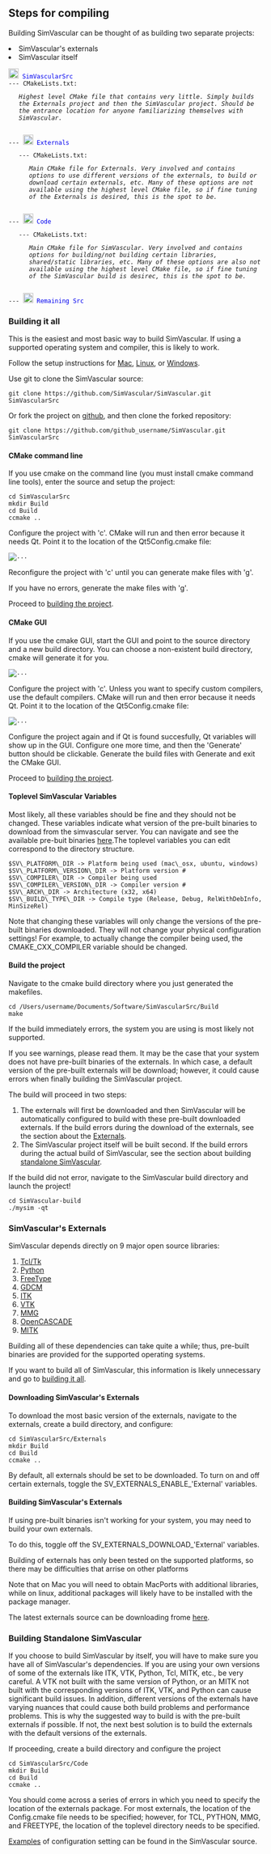 ## Steps for compiling

  <p>Building SimVascular can be thought of as building two separate projects:
    <li>SimVascular's externals</li>
    <li>SimVascular itself</li>
  </p>
		<p>
		 <pre class="highlight plaintext">
<code><img src="/documentation/compile/imgs/folder.png" height="20" width="20"alt="..."><font color="##0000FF"> SimVascularSrc</font>
--- CMakeLists.txt: <ul><em>Highest level CMake file that contains very little. Simply builds the Externals project and then the SimVascular project. Should be the entrance location for anyone familiarizing themselves with SimVascular.</em></ul>
--- <img src="/documentation/compile/imgs/folder.png" height="20" width="20"alt="..."><font color="##0000FF"> Externals</font>
<ul>--- CMakeLists.txt: <ul><em>Main CMake file for Externals. Very involved and contains options to use different versions of the externals, to build or download certain externals, etc. Many of these options are not available using the highest level CMake file, so if fine tuning of the Externals is desired, this is the spot to be.</em></ul></ul>
--- <img src="/documentation/compile/imgs/folder.png" height="20" width="20"alt="..."><font color="##0000FF"> Code</font>
<ul>--- CMakeLists.txt: <ul><em>Main CMake file for SimVascular. Very involved and contains options for building/not building certain libraries, shared/static libraries, etc. Many of these options are also not available using the highest level CMake file, so if fine tuning of the SimVascular build is desirec, this is the spot to be.</em></ul></ul>
--- <img src="/documentation/compile/imgs/folder.png" height="20" width="20"alt="..."><font color="##0000FF"> Remaining Src</font></code></pre>
		</p>
  <p>
   <h3 id="buildingItAll">Building it all</h3>
   <p>This is the easiest and most basic way to build SimVascular. If using a supported operating system and compiler, this is likely to work.</p>
     <p>Follow the setup instructions for <a href="#sysSetupMac">Mac</a>, <a href="#sysSetupLinux">Linux</a>, or <a href="#sysSetupWin">Windows</a>.</p>
     <p>Use git to clone the SimVascular source:</p>
     <pre class="highlight plaintext"><code>git clone https://github.com/SimVascular/SimVascular.git SimVascularSrc</code></pre>
     <p>Or fork the project on <a href="https://github.com/SimVascular/SimVascular">github</a>, and then clone the forked repository:</p>
     <pre class="highlight plaintext"><code>git clone https://github.com/github_username/SimVascular.git SimVascularSrc</code></pre>
     <h4>CMake command line</h4>
     <p>If you use cmake on the command line (you must install cmake command line tools), enter the source and setup the project:</p>
     <pre class="highlight plaintext"><code>cd SimVascularSrc
mkdir Build
cd Build
ccmake ..</code></pre>
     <p>Configure the project with 'c'. CMake will run and then error because it needs Qt. Point it to the location of the Qt5Config.cmake file:</p>
     <pre class="highlight plaintext"><code><img src="/documentation/compile/imgs/cmake_command_find_qt.png" alt="..."></code></pre>
     <p>Reconfigure the project with 'c' until you can generate make files with 'g'. </p>
     <p>If you have no errors, generate the make files with 'g'.</p>
     <p>Proceed to <a href="#buildEverything">building the project</a>.</p>
     <h4>CMake GUI</h4>
     <p>If you use the cmake GUI, start the GUI and point to the source directory and a new build directory. You can choose a non-existent build directory, cmake will generate it for you.</p>
     <pre class="highlight plaintext"><code><img src="/documentation/compile/imgs/cmake_gui_setup.png" alt="..."></code></pre>
     <p>Configure the project with 'c'. Unless you want to specify custom compilers, use the default compilers. CMake will run and then error because it needs Qt. Point it to the location of the Qt5Config.cmake file:</p>
     <pre class="highlight plaintext"><code><img src="/documentation/compile/imgs/cmake_gui_find_qt.png" alt="..."></code></pre>
     <p>Configure the project again and if Qt is found succesfully, Qt variables will show up in the GUI. Configure one more time, and then the 'Generate' button should be clickable. Generate the build files with Generate and exit the CMake GUI.</p>
     <p>Proceed to <a href="#buildEverything">building the project</a>.</p>
     <h4>Toplevel SimVascular Variables</h4>
     <p>Most likely, all these variables should be fine and they should not be changed. These variables indicate what version of the pre-built binaries to download from the simvascular server. You can navigate and see the available pre-buit binaries <a href="http://simvascular.stanford.edu/downloads/public/simvascular/externals">here</a>.The toplevel variables you can edit correspond to the directory structure.</p>
     <pre class="highlight plaintext"><code>$SV\_PLATFORM\_DIR -> Platform being used (mac\_osx, ubuntu, windows)
$SV\_PLATFORM\_VERSION\_DIR -> Platform version #
$SV\_COMPILER\_DIR -> Compiler being used
$SV\_COMPILER\_VERSION\_DIR -> Compiler version #
$SV\_ARCH\_DIR -> Architecture (x32, x64)
$SV\_BUILD\_TYPE\_DIR -> Compile type (Release, Debug, RelWithDebInfo, MinSizeRel)</code></pre>
     <p>Note that changing these variables will only change the versions of the pre-built binaries downloaded. They will not change your physical configuration settings! For example, to actually change the compiler being used, the CMAKE_CXX_COMPILER variable should be changed.</p>

   <h4 id="buildEverything">Build the project</h4>
   <p>Navigate to the cmake build directory where you just generated the makefiles.</p>
     <pre class="highlight plaintext"><code>cd /Users/username/Documents/Software/SimVascularSrc/Build
make</code></pre>
     <p>If the build immediately errors, the system you are using is most likely not supported.</p>
     <p>If you see warnings, please read them. It may be the case that your system does not have pre-built binaries of the externals. In which case, a default version of the pre-built externals will be download; however, it could cause errors when finally building the SimVascular project.</p>
     <p>The build will proceed in two steps:
       <ol>
         <li>The externals will first be downloaded and then SimVascular will be automatically configured to build with these pre-built downloaded externals. If the build errors during the download of the externals, see the section about the <a href="#buildExternals">Externals</a>.</li>
         <li>The SimVascular project itself will be built second. If the build errors during the actual build of SimVascular, see the section about building <a href="#buildSimVascular">standalone SimVascular</a>.
       </ol>
     </p>
     <p>If the build did not error, navigate to the SimVascular build directory and launch the project!</p>
     <pre class="highlight plaintext"><code>cd SimVascular-build
./mysim -qt</code></pre>
   </p>
   <p>
   <h3 id="buildExternals">SimVascular's Externals</h3>
   <p>SimVascular depends directly on 9 major open source libraries:</p>
   <ol>
     <li><a href="https://www.tcl.tk">Tcl/Tk</a></li>
     <li><a href="https://www.python.org">Python</a></li>
     <li><a href="https://www.freetype.org">FreeType</a></li>
     <li><a href="http://gdcm.sourceforge.net/wiki/index.php/Main_Page">GDCM</a></li>
     <li><a href="https://itk.org">ITK</a></li>
     <li><a href="http://www.vtk.org">VTK</a></li>
     <li><a href="https://www.mmgtools.org">MMG</a></li>
     <li><a href="https://www.opencascade.com">OpenCASCADE</a></li>
     <li><a href="http://mitk.org/wiki/MITK">MITK</a></li>
   </ol>
   <p>Building all of these dependencies can take quite a while; thus, pre-built
   binaries are provided for the supported operating systems.</p>
   <p>If you want to build all of SimVascular, this information is likely unnecessary and go to <a href="#buildingItAll">building it all</a>.</p>
   <h4>Downloading SimVascular's Externals</h4>
   <p>To download the most basic version of the externals, navigate to the externals, create a build directory, and configure:</p>
     <pre class="highlight plaintext"><code>cd SimVascularSrc/Externals
mkdir Build
cd Build
ccmake ..</code></pre>
   <p>By default, all externals should be set to be downloaded. To turn on and off certain externals, toggle the SV_EXTERNALS_ENABLE_'External' variables.</p>
   <h4>Building SimVascular's Externals</h4>
   <p>If using pre-built binaries isn't working for your system, you may need to build your own externals.</p>
   <p>To do this, toggle off the SV_EXTERNALS_DOWNLOAD_'External' variables.</p>
   <p>Building of externals has only been tested on the supported platforms, so there may be difficulties that arrise on other platforms</p>
   <p>Note that on Mac you will need to obtain MacPorts with additional libraries, while on linux, additional packages will likely have to be installed with the package manager.</p>
   <p>The latest externals source can be downloading frome <a href="http://simvascular.stanford.edu/downloads/public/simvascular/externals/2018.05/src/originals">here</a>.</p>
   </p>
   <p>
   <h3 id="buildSimVascular">Building Standalone SimVascular</h3>
   <p>If you choose to build SimVascular by itself, you will have to make sure you have all of SimVascular's dependencies. If you are using your own versions of some of the externals like ITK, VTK, Python, Tcl, MITK, etc., be very careful. A VTK not built with the same version of Python, or an MITK not built with the corresponding versions of ITK, VTK, and Python can cause significant build issues. In addition, different versions of the externals have varying nuances that could cause both build problems and performance problems. This is why the suggested way to build is with the pre-built externals if possible. If not, the next best solution is to build the externals with the default versions of the externals.</p>
   <p>If proceeding, create a build directory and configure the project</p>
     <pre class="highlight plaintext"><code>cd SimVascularSrc/Code
mkdir Build
cd Build
ccmake ..</code></pre>
   <p>You should come across a series of errors in which you need to specify the location of the externals package. For most externals, the location of the Config.cmake file needs to be specified; however, for TCL, PYTHON, MMG, and FREETYPE, the location of the toplevel directory needs to be specified.</p>
   <p><a href="https://github.com/SimVascular/SimVascular/tree/master/Externals/TestWithCMake">Examples</a> of configuration setting can be found in the SimVascular source.</p>
   </p>
